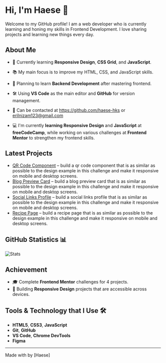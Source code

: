 # Hi, I'm Haese 👋

Welcome to my GitHub profile! I am a web developer who is currently learning and honing my skills in Frontend Development. I love sharing projects and learning new things every day.

## About Me

- 🌱 Currently learning **Responsive Design**, **CSS Grid**, and **JavaScript**.
- 📚 My main focus is to improve my HTML, CSS, and JavaScript skills.
- 🚀 Planning to learn **Backend Development** after mastering frontend.
- 🛠️ Using **VS Code** as the main editor and **GitHub** for version management.
- 💬 Can be contacted at https://github.com/haese-hks or [erilnizam123@gmail.com](mailto:email@domain.com)

- 💻 I'm currently **learning Responsive Design** and **JavaScript** at **freeCodeCamp**, while working on various challenges at **Frontend Mentor** to strengthen my frontend skills.
  
## Latest Projects

- [QR Code Component](https://github.com/haese-hks/qr-code-component) – build a qr code component that is as similar as possible to the design example in this challenge and make it responsive on mobile and desktop screens.
- [Blog Preview Card](https://github.com/haese-hks/blog-preview-card) – build a blog preview card that is as similar as possible to the design example in this challenge and make it responsive on mobile and desktop screens.
- [Social Links Profile](https://github.com/haese-hks/social-links-profile) – build a social links profile that is as similar as possible to the design example in this challenge and make it responsive on mobile and desktop screens.
- [Recipe Page](https://github.com/haese-hks/recipe-page) – build a recipe page that is as similar as possible to the design example in this challenge and make it responsive on mobile and desktop screens.

## GitHub Statistics 📊

![Stats](https://github-readme-stats.vercel.app/api?username=haese-hks&show_icons=true&count_private=true&hide_title=true&hide=prs&theme=radical)


## Achievement

- 🎓 Complete **Frontend Mentor** challenges for 4 projects.
- 🚀 Building **Responsive Design** projects that are accessible across devices.

## Tools & Technology that I Use 🛠️

- **HTML5**, **CSS3**, **JavaScript**
- **Git**, **GitHub**
- **VS Code**, **Chrome DevTools**
- **Figma**
---

Made with by [Haese]


<!---
haese-hks/haese-hks is a ✨ special ✨ repository because its `README.md` (this file) appears on your GitHub profile.
You can click the Preview link to take a look at your changes.
--->
